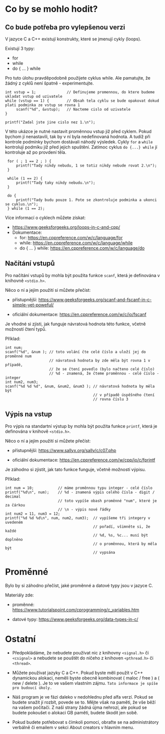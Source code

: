 # Co by se mohlo hodit?

## Co bude potřeba pro vylepšenou verzi

V jazyce C a C++ existují konstrukty, které se jmenují cykly (loops).

Existují 3 typy:

- for
- while
- do { ... } while

Pro tuto úlohu pravděpodobně použijete cyklus while. Ale pamatujte, že žádný z cyklů není špatně - experimentujte.

```
int vstup = 1;				// Definujeme promennou, do ktere budeme ukladat vstup od uzivatele
while (vstup == 1) {		// Obsah tela cyklu se bude opakovat dokud plati podminka ze vstup se rovna 1
     scanf("%d", &vstup);	// Nacteme cislo od uzivatele
}
		
printf("Zadal jste jine cislo nez 1.\n");
```
V této ukázce je nutné nastavit proměnnou vstup již před cyklem. Pokud bychom jí nenastavili, tak by v ní byla nedefinovaná hodnota. A tudíž při kontrole podmínky bychom dostávali náhodý výsledek.
Cykly `for` a `while` kontrolují podmíku již před jejich spuštění. Zatímoc cyklus `do {...} while`  jí kontroluje až po provdení těla.

```
 for ( ; 1 == 2 ; ) {
     printf("Tady nikdy nebudu, 1 se totiz nikdy nebude rovat 2.\n");
 }
 
 while (1 == 2) {
     printf("Tady taky nikdy nebudu.\n");
 }

 do {
     printf("Tady budu pouze 1. Pote se zkontroluje podminka a ukonci se cyklus.\n");
 } while (1 == 2);
```

Více informací o cyklech můžete získat:
- https://www.geeksforgeeks.org/loops-in-c-and-cpp/
- Dokumentace:
	- for: https://en.cppreference.com/w/c/language/for
	- while: https://en.cppreference.com/w/c/language/while
	- do { ... } while: https://en.cppreference.com/w/c/language/do


## Načítání vstupů

Pro načítání vstupů by mohla být použita funkce `scanf`, která je definována v knihovně `<stdio.h>`.

Něco o ní a jejím použití si můžete přečíst:
- přístupnější: https://www.geeksforgeeks.org/scanf-and-fscanf-in-c-simple-yet-poweful/

- oficiální dokumentace: https://en.cppreference.com/w/c/io/fscanf

Je vhodné si zjisti, jak funguje návratová hodnota této funkce, včetně možností čtení typů.

Příklad:
```
int num;
scanf("%d", &num ); // toto volání čte celé číslo a uloží jej do proměnné num
                    // návratová hodnota by zde měla být rovna 1 v případě,
                    // že se čtení povedlo (bylo načteno celé číslo)
                    // %d - znamená, že čteme proměnnou - celé číslo - integer
int num2, num3;
scanf("%d %d %d", &num, &num2, &num3 ); // návratová hodnota by měla být
                                        // v případě úspěšného čtení
                                        // rovna číslu 3
```

## Výpis na vstup

Pro výpis na standartní výstup by mohla být použita funkce `printf`, která je definována v knihově `<stdio.h>`.

Něco o ní a jejím použití si můžete přečíst:
- přístupnější: https://www.sallyx.org/sally/c/c07.php

- oficiální dokumentace: https://en.cppreference.com/w/cpp/io/c/fprintf

Je záhodno si zjistit, jak tato funkce funguje, včetně možností výpisu.

Příklad:

```
int num = 10;           // máme proměnnou typu integer - celé číslo
printf("%d\n", num);    // %d - znamená výpis celého čísla - digit / decimal
                        // toto vypíše obash proměnné "num", které je za čárkou
                        // \n - výpis nové řádky
int num2 = 11, num3 = 12;
printf("%d %d %d\n", num, num2, num3);  // vypíšeme tři integery v uvedeném
                                        // pořadí, všimněte si, že každé
                                        // %d, %s, %c... musí být doplněno 
                                        // o proměnnou, která by měla být
                                        // vypsána
```

# Proměnné

Bylo by si záhodno přečíst, jaké proměnné a datové typy jsou v jazyce C.

Materiály zde:
- proměnné: https://www.tutorialspoint.com/cprogramming/c_variables.htm

- datové typy: https://www.geeksforgeeks.org/data-types-in-c/

# Ostatní

- Předpokládáme, že nebudete používat nic z knihovny `<signal.h>` či `<csignal>` a nebudete se pouštět do ničeho z knihoven `<pthread.h>` či `<thread>`.

- Můžete používat jazyky C a C++. Pokud byste měli použít v C++ dynamickou alokaci, neměli byste obecně kombinovat ( maloc / free ) a ( new / delete ). Je to ve vašem vlastním zájmu. `Tato informace je spíše pro budoucí úkoly.`

- Náš program je ve fázi daleko v nedohlednu před alfa verzí. Pokud se budete snažit jí rozbít, povede se to. Mějte však na paměti, že vše běží na vašem počítači. Z naší strany žádná újma nehrozí, ale pokud se budete pokoušet o alokaci GB paměti, budete škodit jen sobě.

- Pokud budete potřebovat s čímkoli pomoci, obraťte se na administrátory verbálně či emailem v sekci About creators v hlavním menu.
